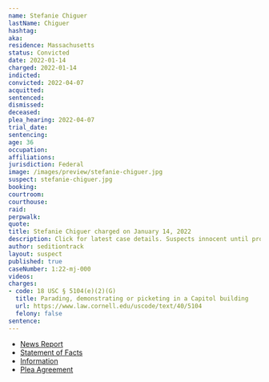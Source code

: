 ```yaml
---
name: Stefanie Chiguer
lastName: Chiguer
hashtag:
aka:
residence: Massachusetts
status: Convicted
date: 2022-01-14
charged: 2022-01-14
indicted:
convicted: 2022-04-07
acquitted:
sentenced:
dismissed:
deceased:
plea_hearing: 2022-04-07
trial_date:
sentencing:
age: 36
occupation:
affiliations:
jurisdiction: Federal
image: /images/preview/stefanie-chiguer.jpg
suspect: stefanie-chiguer.jpg
booking:
courtroom:
courthouse:
raid:
perpwalk:
quote:
title: Stefanie Chiguer charged on January 14, 2022
description: Click for latest case details. Suspects innocent until proven guilty.
author: seditiontrack
layout: suspect
published: true
caseNumber: 1:22-mj-000
videos:
charges:
- code: 18 USC § 5104(e)(2)(G)
  title: Parading, demonstrating or picketing in a Capitol building
  url: https://www.law.cornell.edu/uscode/text/40/5104
  felony: false
sentence:
---
```

- [News Report](https://www.boston.com/news/local-news/2022/01/18/capitol-riot-two-new-england-women-charged/)
- [Statement of Facts](https://www.justice.gov/usao-dc/case-multi-defendant/file/1493461/download)
- [Information](https://extremism.gwu.edu/sites/g/files/zaxdzs2191/f/Kirstyn%20Niemela%20and%20Stefanie%20Nicole%20Chiguer%20Information.pdf)
- [Plea Agreement](https://www.justice.gov/usao-dc/case-multi-defendant/file/1493456/download)
